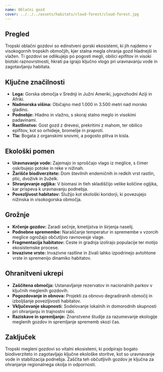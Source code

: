 ```yaml
---
name: Oblačni gozd
cover: ../../../assets/habitats/cloud-forest/cloud-forest.jpg
---
```

## Pregled
Tropski oblačni gozdovi so edinstveni gorski ekosistemi, ki jih najdemo v visokogornih tropskih območjih, kjer stalna megla ohranja gozd hladnejši in vlažen. Ti gozdovi se odlikujejo po pogosti megli, obilici epifitov in visoki biotski raznovrstnosti, hkrati pa igrajo ključno vlogo pri uravnavanju vode in zagotavljanju habitata.

## Ključne značilnosti
- **Lega:** Gorska območja v Srednji in Južni Ameriki, jugovzhodni Aziji in Afriki.
- **Nadmorska višina:** Običajno med 1.000 in 3.500 metri nad morsko gladino.
- **Podnebje:** Hladno in vlažno, s skoraj stalno meglo in visokimi padavinami.
- **Rastlinstvo:** Gost gozd z drevesi, prekritimi z mahom, ter obilico epifitov, kot so orhideje, bromelije in praproti.
- **Tla:** Bogata z organskimi snovmi, a pogosto plitva in kisla.

## Ekološki pomen
- **Uravnavanje vode:** Zajemajo in sproščajo vlago iz meglice, s čimer oskrbujejo potoke in reke v nižinah.
- **Žarišče biodiverzitete:** Dom številnih endemičnih in redkih vrst rastlin, ptic, dvoživk in žuželk.
- **Shranjevanje ogljika:** V biomasi in tleh skladiščijo velike količine ogljika, kar prispeva k uravnavanju podnebja.
- **Povezljivost habitatov:** Služijo kot ekološki koridorji, ki povezujejo nižinska in visokogorska območja.

## Grožnje
- **Krčenje gozdov:** Zaradi sečnje, kmetijstva in širjenja naselij.
- **Podnebne spremembe:** Naraščanje temperatur in spremembe v vzorcih meglice ogrožajo občutljivo ravnovesje vlage.
- **Fragmentacija habitatov:** Ceste in gradnja izolirajo populacije ter motijo ekosistemske procese.
- **Invazivne vrste:** Invazivne rastline in živali lahko izpodrinejo avtohtone vrste in spremenijo dinamiko habitatov.

## Ohranitveni ukrepi
- **Zaščitena območja:** Ustanavljanje rezervatov in nacionalnih parkov v ključnih meglenih gozdovih.
- **Pogozdovanje in obnova:** Projekti za obnovo degradiranih območij in izboljšanje povezljivosti habitatov.
- **Vključevanje skupnosti:** Sodelovanje lokalnih in domorodnih skupnosti pri ohranjanju in trajnostni rabi.
- **Raziskave in spremljanje:** Znanstvene študije za razumevanje ekologije meglenih gozdov in spremljanje sprememb skozi čas.

## Zaključek
Tropski megleni gozdovi so vitalni ekosistemi, ki podpirajo bogato biodiverziteto in zagotavljajo ključne ekološke storitve, kot so uravnavanje vode in stabilizacija podnebja. Zaščita teh občutljivih gozdov je ključna za ohranjanje regionalnega okolja in odpornosti.
